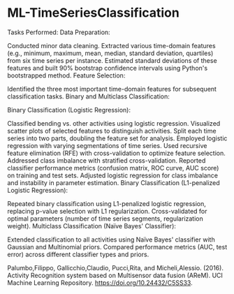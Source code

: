 # ML-TimeSeriesClassification

Tasks Performed:
Data Preparation:

Conducted minor data cleaning.
Extracted various time-domain features (e.g., minimum, maximum, mean, median, standard deviation, quartiles) from six time series per instance.
Estimated standard deviations of these features and built 90% bootstrap confidence intervals using Python's bootstrapped method.
Feature Selection:

Identified the three most important time-domain features for subsequent classification tasks.
Binary and Multiclass Classification:

Binary Classification (Logistic Regression):

Classified bending vs. other activities using logistic regression.
Visualized scatter plots of selected features to distinguish activities.
Split each time series into two parts, doubling the feature set for analysis.
Employed logistic regression with varying segmentations of time series.
Used recursive feature elimination (RFE) with cross-validation to optimize feature selection.
Addressed class imbalance with stratified cross-validation.
Reported classifier performance metrics (confusion matrix, ROC curve, AUC score) on training and test sets.
Adjusted logistic regression for class imbalance and instability in parameter estimation.
Binary Classification (L1-penalized Logistic Regression):

Repeated binary classification using L1-penalized logistic regression, replacing p-value selection with L1 regularization.
Cross-validated for optimal parameters (number of time series segments, regularization weight).
Multiclass Classification (Naïve Bayes' Classifier):

Extended classification to all activities using Naïve Bayes' classifier with Gaussian and Multinomial priors.
Compared performance metrics (AUC, test error) across different classifier types and priors.

Palumbo,Filippo, Gallicchio,Claudio, Pucci,Rita, and Micheli,Alessio. (2016). Activity Recognition system based on Multisensor data fusion (AReM). UCI Machine Learning Repository. https://doi.org/10.24432/C5SS33.
